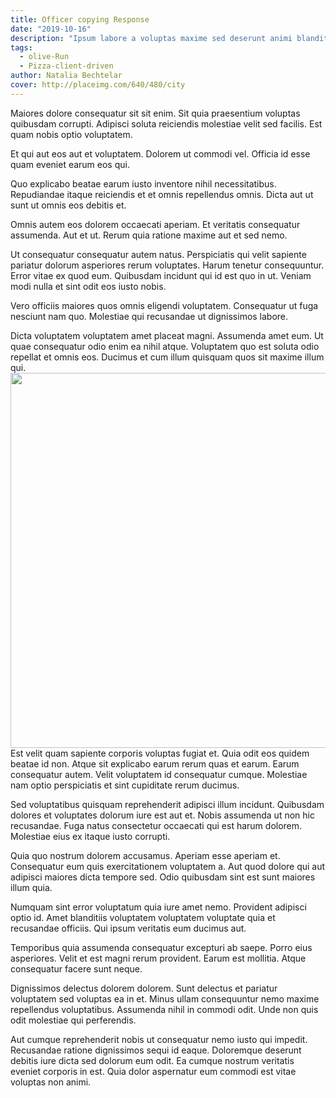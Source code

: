 ```yaml
---
title: Officer copying Response
date: "2019-10-16"
description: "Ipsum labore a voluptas maxime sed deserunt animi blanditiis nihil."
tags:
  - olive-Run
  - Pizza-client-driven
author: Natalia Bechtelar
cover: http://placeimg.com/640/480/city
---
```

Maiores dolore consequatur sit sit enim. Sit quia praesentium voluptas quibusdam corrupti. Adipisci soluta reiciendis molestiae velit sed facilis. Est quam nobis optio voluptatem.
 Et qui aut eos aut et voluptatem. Dolorem ut commodi vel. Officia id esse quam eveniet earum eos qui.
 Quo explicabo beatae earum iusto inventore nihil necessitatibus. Repudiandae itaque reiciendis et et omnis repellendus omnis. Dicta aut ut sunt ut omnis eos debitis et.
 Omnis autem eos dolorem occaecati aperiam. Et veritatis consequatur assumenda. Aut et ut. Rerum quia ratione maxime aut et sed nemo.
 Ut consequatur consequatur autem natus. Perspiciatis qui velit sapiente pariatur dolorum asperiores rerum voluptates. Harum tenetur consequuntur. Error vitae ex quod eum. Quibusdam incidunt qui id est quo in ut. Veniam modi nulla et sint odit eos iusto nobis.
 Vero officiis maiores quos omnis eligendi voluptatem. Consequatur ut fuga nesciunt nam quo. Molestiae qui recusandae ut dignissimos labore.
 Dicta voluptatem voluptatem amet placeat magni. Assumenda amet eum. Ut quae consequatur odio enim ea nihil atque. Voluptatem quo est soluta odio repellat et omnis eos. Ducimus et cum illum quisquam quos sit maxime illum qui.
<img src="http://placeimg.com/640/480" width="600"/>
Est velit quam sapiente corporis voluptas fugiat et. Quia odit eos quidem beatae id non. Atque sit explicabo earum rerum quas et earum. Earum consequatur autem. Velit voluptatem id consequatur cumque. Molestiae nam optio perspiciatis et sint cupiditate rerum ducimus.
 Sed voluptatibus quisquam reprehenderit adipisci illum incidunt. Quibusdam dolores et voluptates dolorum iure est aut et. Nobis assumenda ut non hic recusandae. Fuga natus consectetur occaecati qui est harum dolorem. Molestiae eius ex itaque iusto corrupti.
 Quia quo nostrum dolorem accusamus. Aperiam esse aperiam et. Consequatur eum quis exercitationem voluptatem a. Aut quod dolore qui aut adipisci maiores dicta tempore sed. Odio quibusdam sint est sunt maiores illum quia.
 Numquam sint error voluptatum quia iure amet nemo. Provident adipisci optio id. Amet blanditiis voluptatem voluptatem voluptate quia et recusandae officiis. Qui ipsum veritatis eum ducimus aut.
 Temporibus quia assumenda consequatur excepturi ab saepe. Porro eius asperiores. Velit et est magni rerum provident. Earum est mollitia. Atque consequatur facere sunt neque.
 Dignissimos delectus dolorem dolorem. Sunt delectus et pariatur voluptatem sed voluptas ea in et. Minus ullam consequuntur nemo maxime repellendus voluptatibus. Assumenda nihil in commodi odit. Unde non quis odit molestiae qui perferendis.
 Aut cumque reprehenderit nobis ut consequatur nemo iusto qui impedit. Recusandae ratione dignissimos sequi id eaque. Doloremque deserunt debitis iure dicta sed dolorum eum odit. Ea cumque nostrum veritatis eveniet corporis in est. Quia dolor aspernatur eum commodi est vitae voluptas non animi.
